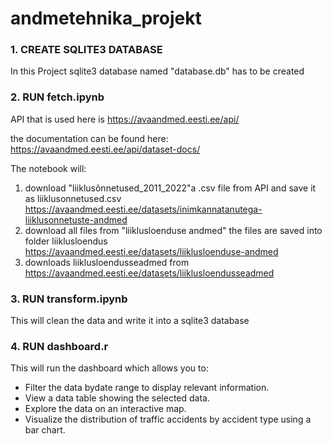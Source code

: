 # andmetehnika_projekt

### **1. CREATE SQLITE3 DATABASE**

In this Project sqlite3 database named "database.db" has to be created

### **2. RUN fetch.ipynb**

API that is used here is https://avaandmed.eesti.ee/api/

the documentation can be found here: https://avaandmed.eesti.ee/api/dataset-docs/

The notebook will:

1. download "liiklusõnnetused_2011_2022"a .csv file from API and save it as liiklusonnetused.csv https://avaandmed.eesti.ee/datasets/inimkannatanutega-liiklusonnetuste-andmed
2. download all files from "liiklusloenduse andmed" the files are saved into folder liiklusloendus https://avaandmed.eesti.ee/datasets/liiklusloenduse-andmed
3. downloads liiklusloendusseadmed from https://avaandmed.eesti.ee/datasets/liiklusloendusseadmed

### 3. RUN transform.ipynb

This will clean the data and write it into a sqlite3 database

### 4. RUN dashboard.r

This will run the dashboard which allows you to:

- Filter the data bydate range to display relevant information.
- View a data table showing the selected data.
- Explore the data on an interactive map.
- Visualize the distribution of traffic accidents by accident type using a bar chart.
